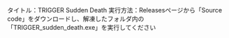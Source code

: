 タイトル：TRIGGER Sudden Death
実行方法：Releasesページから「Source code」をダウンロードし、解凍したフォルダ内の「TRIGGER_sudden_death.exe」を実行してください
